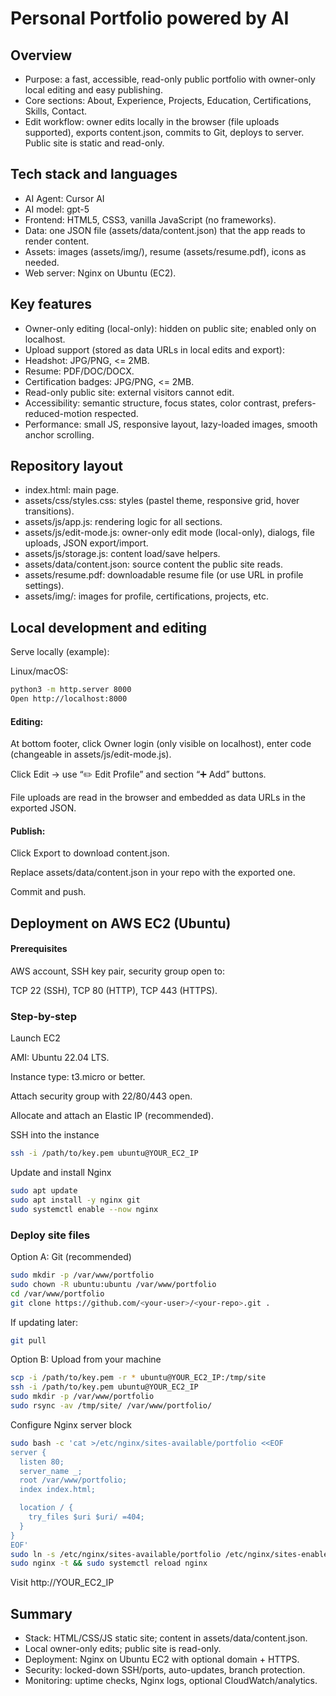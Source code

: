 # Personal Portfolio powered by AI
## Overview
* Purpose: a fast, accessible, read-only public portfolio with owner-only local editing and easy publishing.
* Core sections: About, Experience, Projects, Education, Certifications, Skills, Contact.
* Edit workflow: owner edits locally in the browser (file uploads supported), exports content.json, commits to Git, deploys to server. Public site is static and read-only.
## Tech stack and languages
* AI Agent: Cursor AI
* AI model: gpt-5
* Frontend: HTML5, CSS3, vanilla JavaScript (no frameworks).
* Data: one JSON file (assets/data/content.json) that the app reads to render content.
* Assets: images (assets/img/), resume (assets/resume.pdf), icons as needed.
* Web server: Nginx on Ubuntu (EC2).
## Key features
* Owner-only editing (local-only): hidden on public site; enabled only on localhost.
* Upload support (stored as data URLs in local edits and export):
* Headshot: JPG/PNG, <= 2MB.
* Resume: PDF/DOC/DOCX.
* Certification badges: JPG/PNG, <= 2MB.
* Read-only public site: external visitors cannot edit.
* Accessibility: semantic structure, focus states, color contrast, prefers-reduced-motion respected.
* Performance: small JS, responsive layout, lazy-loaded images, smooth anchor scrolling.
## Repository layout
* index.html: main page.
* assets/css/styles.css: styles (pastel theme, responsive grid, hover transitions).
* assets/js/app.js: rendering logic for all sections.
* assets/js/edit-mode.js: owner-only edit mode (local-only), dialogs, file uploads, JSON export/import.
* assets/js/storage.js: content load/save helpers.
* assets/data/content.json: source content the public site reads.
* assets/resume.pdf: downloadable resume file (or use URL in profile settings).
* assets/img/: images for profile, certifications, projects, etc.
## Local development and editing
Serve locally (example):

Linux/macOS:

```bash
python3 -m http.server 8000
Open http://localhost:8000
```
#### Editing:
At bottom footer, click Owner login (only visible on localhost), enter code (changeable in assets/js/edit-mode.js).

Click Edit → use “✏️ Edit Profile” and section “➕ Add” buttons.

File uploads are read in the browser and embedded as data URLs in the exported JSON.

#### Publish:
Click Export to download content.json.

Replace assets/data/content.json in your repo with the exported one.

Commit and push.
## Deployment on AWS EC2 (Ubuntu)
#### Prerequisites
AWS account, SSH key pair, security group open to:

TCP 22 (SSH), TCP 80 (HTTP), TCP 443 (HTTPS).

### Step-by-step

Launch EC2

AMI: Ubuntu 22.04 LTS.

Instance type: t3.micro or better.

Attach security group with 22/80/443 open.

Allocate and attach an Elastic IP (recommended).

SSH into the instance
```bash
ssh -i /path/to/key.pem ubuntu@YOUR_EC2_IP
```

Update and install Nginx
```bash
sudo apt update
sudo apt install -y nginx git
sudo systemctl enable --now nginx
```
### Deploy site files 
Option A: Git (recommended)
```bash
sudo mkdir -p /var/www/portfolio
sudo chown -R ubuntu:ubuntu /var/www/portfolio
cd /var/www/portfolio
git clone https://github.com/<your-user>/<your-repo>.git .
```
If updating later:
```bash
git pull
```
Option B: Upload from your machine
```bash
scp -i /path/to/key.pem -r * ubuntu@YOUR_EC2_IP:/tmp/site
ssh -i /path/to/key.pem ubuntu@YOUR_EC2_IP
sudo mkdir -p /var/www/portfolio
sudo rsync -av /tmp/site/ /var/www/portfolio/
```
Configure Nginx server block
```bash
sudo bash -c 'cat >/etc/nginx/sites-available/portfolio <<EOF
server {
  listen 80;
  server_name _;
  root /var/www/portfolio;
  index index.html;

  location / {
    try_files $uri $uri/ =404;
  }
}
EOF'
sudo ln -s /etc/nginx/sites-available/portfolio /etc/nginx/sites-enabled/portfolio
sudo nginx -t && sudo systemctl reload nginx
```

Visit http://YOUR_EC2_IP

## Summary

* Stack: HTML/CSS/JS static site; content in assets/data/content.json.
* Local owner-only edits; public site is read-only.
* Deployment: Nginx on Ubuntu EC2 with optional domain + HTTPS.
* Security: locked-down SSH/ports, auto-updates, branch protection.
* Monitoring: uptime checks, Nginx logs, optional CloudWatch/analytics.
